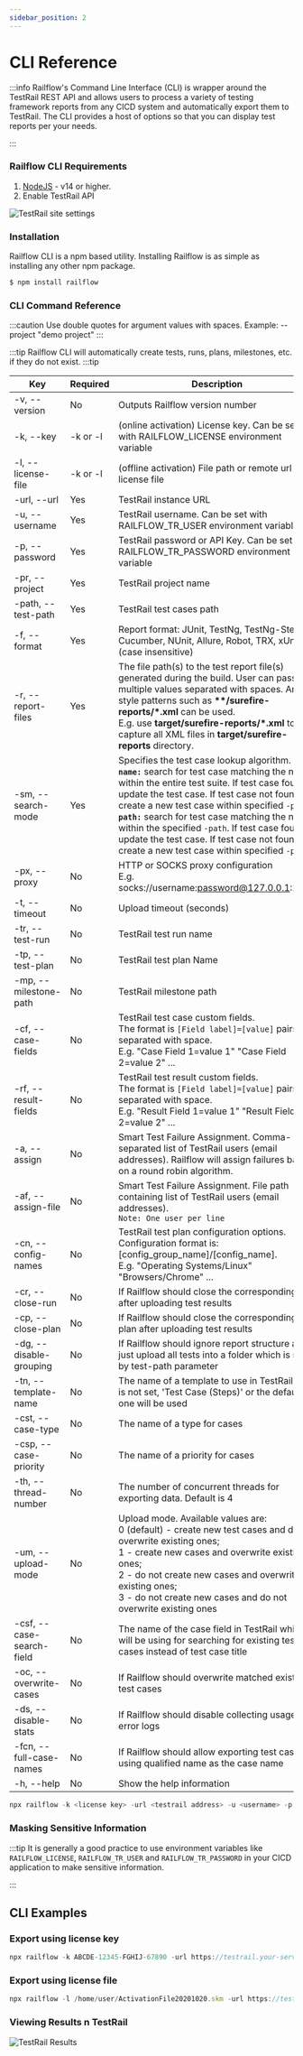 ```yaml
---
sidebar_position: 2
---
```


# CLI Reference
:::info
Railflow's Command Line Interface (CLI) is wrapper around the TestRail REST API and allows users to process a variety of testing framework reports from any CICD system and automatically export them to TestRail. The CLI provides a host of options so that you can display test reports per your needs.

:::

### Railflow CLI Requirements
1. [NodeJS](https://nodejs.org) - v14 or higher.
2. Enable TestRail API 

![TestRail site settings](/img/arch/site-settings-api.png)


### Installation
Railflow CLI is a npm based utility. Installing Railflow is as simple as installing any other npm package. 

```jsx title="Installing Railflow CLI"
$ npm install railflow
```


### CLI Command Reference
:::caution
Use double quotes for argument values with spaces. Example: --project "demo project"
:::

:::tip
Railflow CLI will automatically create tests, runs, plans, milestones, etc. if they do not exist. 
:::tip


| Key                      | Required                 | Description                                                                                                                                                                                                                                                                                                                                                                                                                                                 | Example                                                          |
|--------------------------| ------------------------ |-------------------------------------------------------------------------------------------------------------------------------------------------------------------------------------------------------------------------------------------------------------------------------------------------------------------------------------------------------------------------------------------------------------------------------------------------------------|------------------------------------------------------------------|
| -v, --version            | No                       | Outputs Railflow version number                                                                                                                                                                                                                                                                                                                                                                                                                             | -v                                                               |
| -k, --key                | -k or -l                 | (online activation) License key. Can be set with RAILFLOW_LICENSE environment variable                                                                                                                                                                                                                                                                                                                                                                      | -k XXXXX-XXXXX-XXXXX-XXXXX                                       |
| -l, --license-file       | -k or -l                 | (offline activation) File path or remote url license file                                                                                                                                                                                                                                                                                                                                                                                                   | -l /files/ActivationFile.skm                                     |
| -url, --url              | Yes                      | TestRail instance URL                                                                                                                                                                                                                                                                                                                                                                                                                                       | -url https://example.testrail.io                                 |
| -u, --username           | Yes                      | TestRail username. Can be set with RAILFLOW_TR_USER environment variable                                                                                                                                                                                                                                                                                                                                                                                    | -u test-username                                                 |
| -p, --password           | Yes                      | TestRail password or API Key. Can be set with RAILFLOW_TR_PASSWORD environment variable                                                                                                                                                                                                                                                                                                                                                                     | -p XtpHXiPLEODyhF                                                |
| -pr, --project           | Yes                      | TestRail project name                                                                                                                                                                                                                                                                                                                                                                                                                                       | -pr "example project"                                            |
| -path, --test-path       | Yes                      | TestRail test cases path                                                                                                                                                                                                                                                                                                                                                                                                                                    | -path "Section1/subsection2/ShoppingCart                         |
| -f, --format             | Yes                      | Report format: JUnit, TestNg, TestNg-Steps, Cucumber, NUnit, Allure, Robot, TRX, xUnit (case insensitive)                                                                                                                                                                                                                                                                                                                                                   | -f junit                                                         |
| -r, --report-files       | Yes                      | The file path(s) to the test report file(s) generated during the build. User can pass multiple values separated with spaces. Ant-style patterns such as **\*\*/surefire-reports/\*.xml** can be used.<br/>E.g. use **target/surefire-reports/\*.xml** to capture all XML files in **target/surefire-reports** directory.                                                                                                                                    | -r target/surefire-reports/\*.xml target/failsafe-reports/\*.xml |
| -sm, --search-mode       | Yes                      | Specifies the test case lookup algorithm. <br/> **`name:`** search for test case matching the name within the entire test suite. If test case found, update the test case. If test case not found, create a new test case within specified `-path` <br/> **`path:`** search for test case matching the name within the specified `-path`. If test case found, update the test case. If test case not found, create a new test case within specified `-path` | -sm path                                                         |
| -px, --proxy             | No                       | HTTP or SOCKS proxy configuration <br/> E.g. socks://username:password@127.0.0.1:1080                                                                                                                                                                                                                                                                                                                                                                       | -px socks://username:password@127.0.0.1:1080                     |
| -t, --timeout            | No                       | Upload timeout (seconds)                                                                                                                                                                                                                                                                                                                                                                                                                                    | -t 10                                                            |
| -tr, --test-run          | No                       | TestRail test run name                                                                                                                                                                                                                                                                                                                                                                                                                                      | -tr "Chrome Regression Run"                                      |
| -tp, --test-plan         | No                       | TestRail test plan Name                                                                                                                                                                                                                                                                                                                                                                                                                                     | -tp "Shopping Cart Test Plan"                                    |
| -mp, --milestone-path    | No                       | TestRail milestone path                                                                                                                                                                                                                                                                                                                                                                                                                                     | -mp Milestone1/Milestone2                                        |
| -cf, --case-fields       | No                       | TestRail test case custom fields. <br/> The format is ``[Field label]=[value]`` pairs, separated with space. <br/> E.g. "Case Field 1=value 1" "Case Field 2=value 2" ...                                                                                                                                                                                                                                                                                   | -cf "Case Field 1=value 1" "Case Field 2=value 2"                |
| -rf, --result-fields     | No                       | TestRail test result custom fields. <br/> The format is ``[Field label]=[value]`` pairs, separated with space. <br/> E.g. "Result Field 1=value 1" "Result Field 2=value 2" ...                                                                                                                                                                                                                                                                             | -rf "Result Field 1=value 1" "Result Field 2=value 2"            |
| -a, --assign             | No                       | Smart Test Failure Assignment. Comma-separated list of TestRail users (email addresses). Railflow will assign failures based on a round robin algorithm.                                                                                                                                                                                                                                                                                                    | -a user1@email.com,user2@email.com                               |
| -af, --assign-file       | No                       | Smart Test Failure Assignment. File path containing list of TestRail users (email addresses). <br/>``Note: One user per line``                                                                                                                                                                                                                                                                                                                              | -af /assignees.txt                                               |
| -cn, --config-names      | No                       | TestRail test plan configuration options. <br/>Configuration format is: [config_group_name]/[config_name]. <br/> E.g. "Operating Systems/Linux" "Browsers/Chrome" ...                                                                                                                                                                                                                                                                                       | -cn "Operating Systems/Linux" "Browsers/Chrome"                  |
| -cr, --close-run         | No                       | If Railflow should close the corresponding run after uploading test results                                                                                                                                                                                                                                                                                                                                                                                 | -cr                                                              |
| -cp, --close-plan        | No                       | If Railflow should close the corresponding plan after uploading test results                                                                                                                                                                                                                                                                                                                                                                                | -cp                                                              |
| -dg, --disable-grouping  | No                       | If Railflow should ignore report structure and just upload all tests into a folder which is set by test-path parameter                                                                                                                                                                                                                                                                                                                                      | -dg                                                              |
| -tn, --template-name     | No                       | The name of a template to use in TestRail. If it is not set, 'Test Case (Steps)' or the default one will be used                                                                                                                                                                                                                                                                                                                                            | -tn "Test Case (Steps)"                                          |
| -cst, --case-type        | No                       | The name of a type for cases                                                                                                                                                                                                                                                                                                                                                                                                                                | -cst other                                                       |
| -csp, --case-priority    | No                       | The name of a priority for cases                                                                                                                                                                                                                                                                                                                                                                                                                            | -csp medium                                                      |
| -th, --thread-number     | No                       | The number of concurrent threads for exporting data. Default is 4                                                                                                                                                                                                                                                                                                                                                                                           | -th 8                                                            |
| -um, --upload-mode      | No                       | Upload mode. Available values are: <br/> 0 (default) - create new test cases and do not overwrite existing ones; <br/> 1 - create new cases and overwrite existing ones; <br/> 2 - do not create new cases and overwrite existing ones; <br/> 3 - do not create new cases and do not overwrite existing ones                                                                                                                                        | -um 1                                                            |
| -csf, --case-search-field     | No                 | The name of the case field in TestRail which will be using for searching for existing test cases instead of test case title                                                                                                                                                                                                                                                                                                                         | -csf "Custom field"                                              |
| -oc, --overwrite-cases   | No                       | If Railflow should overwrite matched existing test cases                                                                                                                                                                                                                                                                                                                                                                                                    | -oc                                                              |
| -ds, --disable-stats     | No                       | If Railflow should disable collecting usage and error logs                                                                                                                                                                                                                                                                                                                                                                                                  | -ds                                                              |
| -fcn, --full-case-names  | No                       | If Railflow should allow exporting test cases using qualified name as the case name                                                                                                                                                                                                                                                                                                                                                                         | -fcn                                                             |
| -h, --help               | No                       | Show the help information                                                                                                                                                                                                                                                                                                                                                                                                                                   | -h                                                               |



```jsx title="Railflow CLI Example"
npx railflow -k <license key> -url <testrail address> -u <username> -p <password> -pr <project name> -path <suite name>/<section name>/<subsection name> -f junit -r <report files pattern> -sm <search mode> -tp [test plan name] -mp [milestone path]
```


### Masking Sensitive Information   
:::tip
It is generally a good practice to use environment variables like `RAILFLOW_LICENSE`, `RAILFLOW_TR_USER` and `RAILFLOW_TR_PASSWORD` in your CICD application to make sensitive information.

::: 



## CLI Examples
### Export using license key
```jsx title="Railflow CLI Example"
npx railflow -k ABCDE-12345-FGHIJ-67890 -url https://testrail.your-server.com/ -u testrail-username -p testrail-password -pr "Railflow Demo" -path Master/section1/section2 -f junit -r target/surefire-reports/*.xml -sm path -tr TestRunDemo -tp TestPlanDemo -mp Milestone1/Milestone2 -cn Browsers/Firefox -af assignees.txt
```

### Export using license file
```jsx title="Railflow CLI Example"
npx railflow -l /home/user/ActivationFile20201020.skm -url https://testrail.your-server.com/ -u testrail-username -p testrail-password -pr "Railflow Demo" -path Master/section1/section2 -f junit -r target/surefire-reports/*.xml -sm path -tr TestRunDemo -tp TestPlanDemo -mp Milestone1/Milestone2 -cn Browsers/Firefox -af assignees.txt
```


### Viewing Results n TestRail

![TestRail Results](/img/cicd/testrail/02/testrail-results.png)

